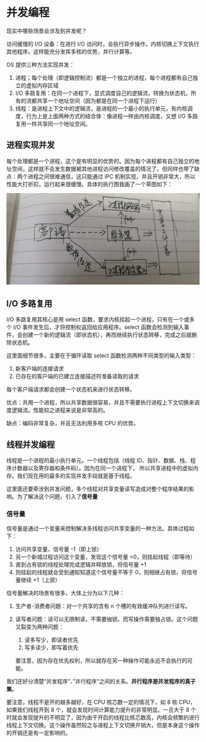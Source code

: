 # 并发编程

现实中哪些场景会涉及到并发呢？

访问缓慢的 I/O 设备：在进行 I/O 访问时，会执行异步操作，内核切换上下文执行其他程序。这样能充分发挥多核的优势，并行计算等。

OS 提供三种方法实现并发：

1. 进程；每个处理（即逻辑控制流）都是一个独立的进程，每个进程都有自己独立的虚拟内存区域
2. I/O 多路复用：在同一个进程下，显式调度自己的逻辑流，转换为状态机，所有的流都共享一个地址空间（因为都是在同一个进程下运行）
3. 线程：是进程上下文中的逻辑流，是进程的一个最小的执行单元，有内核调度，行为上是上面两种方式的结合体：像进程一样由内核调度，又想 I/O 多路复用一样共享同一个地址空间。

## 进程实现并发

每个处理都是一个进程，这个是有明显的优势的。因为每个进程都有自己独立的地址空间，这样就不会发生数据被其他进程访问修改覆盖的情况了。但同样也带了缺点：两个进程之间很难通信，这只能通过 IPC 机制实现，并且开销非常大，所以性能大打折扣，运行起来很缓慢。具体的执行图我画了一个草图如下：

![image-20201202232607781](asserts/process-cp.png)

## I/O 多路复用

I/O 多路复用其核心是用 select 函数，要求内核挂起一个进程，只有在一个或多个 I/O 事件发生后，才将控制权返回给应用程序。select 函数会检测到输入事件，会创建一个新的逻辑流（即状态机），再而继续执行状态转移，完成之后就删除状态机。

这里面细节很多，主要在于循环读取 select 函数检测两种不同类型的输入类型：

1. 新客户端的连接请求
2. 已存在的客户端的已建立连接描述符准备读取的请求

每个客户端请求都会创建一个状态机来进行状态转移。

优点：共用一个进程，所以共享数据很容易，并且不需要执行进程上下文切换来调度逻辑流。性能较之进程来说是非常高的。

缺点：编码非常复杂，并且无法利用多核 CPU 的优势。

## 线程并发编程

线程是一个进程的最小执行单元。一个线程包括（线程 ID、指针、数据、栈、程序计数器以及寄存器和条件码）。因为在同一个进程下， 所以共享进程中的虚拟内存。我们现在用的最多的实现并发手段就是基于线程。

这里面还要牵涉到并发问题，多个线程对共享变量读写造成对整个程序结果的影响。为了解决这个问题，引入了**信号量**

### 信号量

信号量是通过一个变量来控制解决多线程访问共享变量的一种方法。具体过程如下：

1. 访问共享变量，信号量 -1（即上锁）
2. 另一个新城过程访问这个变量，发现这个信号量 =0，则挂起线程（即等待）
3. 直到占有锁的线程处理完成逻辑并释放锁，将信号量 +1
4. 则挂起的线程就会受到通知知道这个信号量不等于 0，则相继占有锁，将信号量继续 +1（上锁）

信号量解决的场景有很多，大体上分为以下几种：

1. 生产者-消费者问题：对一个共享的含有 n 个槽的有效缓冲队列进行读写。

2. 读写者问题：读可以无限制读，不需要枷锁。而写操作需要独占锁。这个问题又裂变为两种问题：

   1. 读多写少，即读者优先
   2. 写多读少，即写着优先

   要注意，因为存在优先权利，所以就存在另一种操作可能永远不会执行的可能。

我们还好分清楚“并发程序”、”并行程序“之间的关系。**并行程序是并发程序的真子集**。

要注意，线程不是开的越多越好，在 CPU 核芯数一定的情况下，如 8 核 CPU，如果我们线程开到 8 个，就会发现时间计算能力提升的非常明显。一旦大于 8 个时就会发现提升的不明显了，因为由于开启的线程比核芯数高，内核会频繁的进行线程上下文切换。这个操作虽然较之与进程上下文切换开销大，但是本身这个操作的开销还是有一定影响的。

